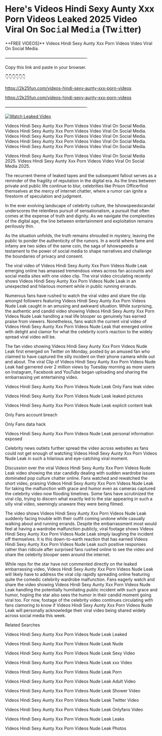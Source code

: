 # Here's Videos Hindi Sexy Aunty Xxx Porn Videos Leaked 2025 Video Viral On Soc𝚒al Med𝚒a (Tw𝚒tter)

++FREE VIDEOS]** Videos Hindi Sexy Aunty Xxx Porn Videos Video Viral On Social Media.

———————————————————-

Copy this link and paste in your browser.

👇👇👇👇👇👇

https://2k25fun.com/videos-hindi-sexy-aunty-xxx-porn-videos

https://2k25fun.com/videos-hindi-sexy-aunty-xxx-porn-videos

———————————————————-

[![Watch Leaked Video](https://miro.medium.com/v2/resize:fit:828/format:webp/1*cilzJN44JGOrTw9NJCrNHA.gif "Watch Leaked Video")](https://2k25fun.com/videos-hindi-sexy-aunty-xxx-porn-videos)

Videos Hindi Sexy Aunty Xxx Porn Videos Video Viral On Social Media. Videos Hindi Sexy Aunty Xxx Porn Videos Video Viral On Social Media. Videos Hindi Sexy Aunty Xxx Porn Videos Video Viral On Social Media. Videos Hindi Sexy Aunty Xxx Porn Videos Video Viral On Social Media. Videos Hindi Sexy Aunty Xxx Porn Videos Video Viral On Social Media.

Videos Hindi Sexy Aunty Xxx Porn Videos Video Viral On Social Media 2025. Videos Hindi Sexy Aunty Xxx Porn Videos Video Viral On Social Media 2025.

The recurrent theme of leaked tapes and the subsequent fallout serves as a reminder of the fragility of reputation in the digital era. As the lines between private and public life continue to blur, celebrities like Prison Officerfind themselves at the mercy of internet chatter, where a rumor can ignite a firestorm of speculation and judgment.

In the ever evolving landscape of celebrity culture, the Ishowspeedscandal underscores the relentless pursuit of sensationalism, a pursuit that often comes at the expense of truth and dignity. As we navigate the complexities of the digital age, the line between entertainment and exploitation remains perilously thin.

As the situation unfolds, the truth remains shrouded in mystery, leaving the public to ponder the authenticity of the rumors. In a world where fame and infamy are two sides of the same coin, the saga of Ishowspeedis a testament to the power of social media to shape narratives and challenge the boundaries of privacy and consent.

The viral video of Videos Hindi Sexy Aunty Xxx Porn Videos Nude Leak emerging online has amassed tremendous views across fan accounts and social media sites with one video clip. The viral video circulating recently shows Videos Hindi Sexy Aunty Xxx Porn Videos Nude Leak in an unexpected and hilarious moment while in public running errands.

Numerous fans have rushed to watch the viral video and share the clip amongst followers featuring Videos Hindi Sexy Aunty Xxx Porn Videos Nude Leak caught in an amusing and awkward situation. While surprising, the authentic and candid video showing Videos Hindi Sexy Aunty Xxx Porn Videos Nude Leak handling a real life blooper so genuinely has earned praise from viewers. Nonetheless, fans watch the current viral video of Videos Hindi Sexy Aunty Xxx Porn Videos Nude Leak that emerged online with delight and clamor for what the celebrity icon’s reaction to the widely spread viral video will be.

The fan video showing Videos Hindi Sexy Aunty Xxx Porn Videos Nude Leak first emerged on Twitter on Monday, posted by an amused fan who claimed to have captured the silly incident on their phone camera while out and about. The viral Clip of Videos Hindi Sexy Aunty Xxx Porn Videos Nude Leak had garnered over 2 million views by Tuesday morning as more users on Instagram, Facebook and YouTube began uploading and sharing the embarrassing yet entertaining video.

Videos Hindi Sexy Aunty Xxx Porn Videos Nude Leak Only Fans leak video

Videos Hindi Sexy Aunty Xxx Porn Videos Nude Leak leaked pictures

Videos Hindi Sexy Aunty Xxx Porn Videos Nude Leak explicit content leak

Only Fans account breach

Only Fans data hack

Videos Hindi Sexy Aunty Xxx Porn Videos Nude Leak personal information exposed

Celebrity news outlets further spread the video across websites as fans could not get enough of watching Videos Hindi Sexy Aunty Xxx Porn Videos Nude Leak in such a hilarious and eye-catching viral moment.

Discussion over the viral Videos Hindi Sexy Aunty Xxx Porn Videos Nude Leak video showing the star candidly dealing with sudden wardrobe issues dominated pop culture chatter online. Fans watched and rewatched the short video, praising Videos Hindi Sexy Aunty Xxx Porn Videos Nude Leak for taking the malfunction with grace and humor even as cameras captured the celebrity video now flooding timelines. Some fans have scrutinized the viral clip, trying to discern what exactly led to the star appearing in such a silly viral video, seemingly unaware they were being filmed.

The video shows Videos Hindi Sexy Aunty Xxx Porn Videos Nude Leak suddenly facing trouble with their outfit coming undone while casually walking about and running errands. Despite the embarrassment most would feel at having a wardrobe malfunction publicly, viral footage shows Videos Hindi Sexy Aunty Xxx Porn Videos Nude Leak simply laughing the incident off themselves. It is this down-to-earth reaction that has earned Videos Hindi Sexy Aunty Xxx Porn Videos Nude Leak such positive responses rather than ridicule after surprised fans rushed online to see the video and share the celebrity blooper seen around the internet.

While reps for the star have not commented directly on the leaked embarrassing video, Videos Hindi Sexy Aunty Xxx Porn Videos Nude Leak will likely have to address the viral clip rapidly spreading online featuring quite the comedic celebrity wardrobe malfunction. Fans eagerly watch and share the video showing Videos Hindi Sexy Aunty Xxx Porn Videos Nude Leak handling the potentially humiliating public incident with such grace and humor, hoping the star also sees the humor in their candid moment going viral too. For now, footage of the celebrity video continues circulating with fans clamoring to know if Videos Hindi Sexy Aunty Xxx Porn Videos Nude Leak will personally acknowledge their viral video being shared widely across social media this week.

Related Searches

Videos Hindi Sexy Aunty Xxx Porn Videos Nude Leak Leaked

Videos Hindi Sexy Aunty Xxx Porn Videos Nude Leak Nude

Videos Hindi Sexy Aunty Xxx Porn Videos Nude Leak Sexy Video

Videos Hindi Sexy Aunty Xxx Porn Videos Nude Leak xxx Video

Videos Hindi Sexy Aunty Xxx Porn Videos Nude Leak Porn

Videos Hindi Sexy Aunty Xxx Porn Videos Nude Leak Adult Video

Videos Hindi Sexy Aunty Xxx Porn Videos Nude Leak Shower Video

Videos Hindi Sexy Aunty Xxx Porn Videos Nude Leak Twitter Video

Videos Hindi Sexy Aunty Xxx Porn Videos Nude Leak Onlyfans Video

Videos Hindi Sexy Aunty Xxx Porn Videos Nude Leak Leaks

Videos Hindi Sexy Aunty Xxx Porn Videos Nude Leak Photos
